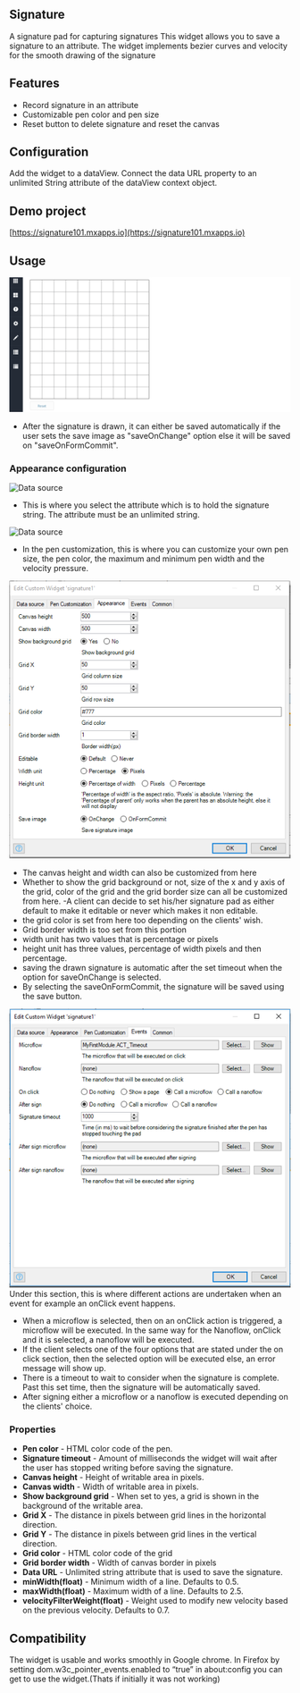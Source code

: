 ## Signature
A signature pad for capturing signatures
This widget allows you to save a signature to an attribute.
The widget implements bezier curves and velocity for the smooth drawing of the signature

## Features
* Record signature in an attribute
* Customizable pen color and pen size 
* Reset button to delete signature and reset the canvas

## Configuration
Add the widget to a dataView. Connect the data URL property to an unlimited String attribute of the dataView context object.

## Demo project
[https://signature101.mxapps.io](https://signature101.mxapps.io)

## Usage

![Data source](/assets/signatureImage.gif)
- After the signature is drawn, it can either be saved automatically  if the user sets the save image as "saveOnChange" option else  it will be saved on "saveOnFormCommit". 

### Appearance configuration
![Data source](/assets/Home.PNG)
- This is where you select the attribute which is to hold the signature string. The attribute must be an unlimited string.

![Data source](/assets/penCustomization.PNG)
- In the pen customization, this is where you can customize your own pen size, the pen color, the maximum and minimum pen width and the velocity pressure.

![Data source](/assets/appear.PNG)
- The canvas height and width can also be customized from here
- Whether to show the grid background or not, size of the x and y axis of the grid, color of the grid and the grid border size can all be customized from here.
-A client can decide to set his/her signature pad as either default to make it editable or never which makes it non editable. 
- the grid color is set from here too depending on the clients' wish.
- Grid border width is too set from this portion
- width unit has two values that is percentage or pixels
- height unit has three values, percentage of width pixels and then percentage.
- saving the drawn signature is automatic after the set timeout when the option for saveOnChange is selected.
- By selecting the saveOnFormCommit, the signature will be saved using the save button.  

![Data source](/assets/Events.PNG)
Under this section, this is where different actions are undertaken when an event for example an onClick event happens.
- When a microflow is selected, then on an onClick action is triggered, a microflow will be executed.
In the same way for the Nanoflow, onClick and it is selected, a nanoflow will be executed.
- If the client selects one of the four options that are stated under the on click section, then the selected option will be executed else, an error message will show up.
-  There is a timeout  to wait to consider when the signature is complete. Past this set time, then the signature will be automatically saved. 
- After signing either a microflow or a nanoflow is executed depending on the clients' choice. 


### Properties
* **Pen color** - HTML color code of the pen.
* **Signature timeout** - Amount of milliseconds the widget will wait after the user has stopped writing before saving the signature.
* **Canvas height** - Height of writable area in pixels.
* **Canvas width** - Width of writable area in pixels.
* **Show background grid** - When set to yes, a grid is shown in the background of the writable area.
* **Grid X** - The distance in pixels between grid lines in the horizontal direction.
* **Grid Y** - The distance in pixels between grid lines in the vertical direction.
* **Grid color** - HTML color code of the grid
* **Grid border width** - Width of canvas border in pixels
* **Data URL** - Unlimited string attribute that is used to save the signature.
* **minWidth(float)** - Minimum width of a line. Defaults to 0.5.
* **maxWidth(float)** - Maximum width of a line. Defaults to 2.5.
* **velocityFilterWeight(float)** - Weight used to modify new velocity based on the previous    velocity. Defaults to 0.7.

## Compatibility
The widget is usable and works smoothly in Google chrome. 
In Firefox by setting dom.w3c_pointer_events.enabled to “true” in about:config you can get to use the widget.(Thats if initially it was not working)
